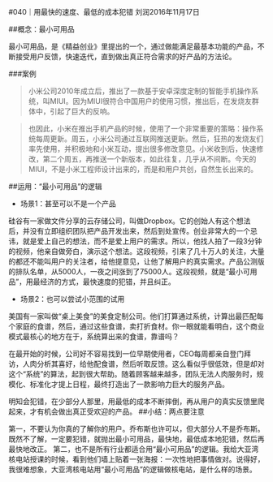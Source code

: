 #040｜用最快的速度、最低的成本犯错
刘润2016年11月17日

##概念：最小可用品

最小可用品，是《精益创业》里提出的一个，通过做能满足最基本功能的产品，不断接受用户反馈，快速迭代，直到做出真正符合需求的好产品的方法论。

###案例

>小米公司2010年成立后，推出了一款基于安卓深度定制的智能手机操作系统，叫MIUI。因为MIUI很符合中国用户的使用习惯，推出后，在发烧友群体中，引起了巨大的反响。

>也因此，小米在推出手机产品的时候，使用了一个非常重要的策略：操作系统每周更新。周五，小米公司通过互联网推送更新。然后，狂热的发烧友们率先使用，并积极地和小米互动，提出很多修改意见。小米收到后，快速修改，第二个周五，再推送一个新版本，如此往复，几乎从不间断。今天的MIUI，不是小米工程师设计出来的，而是和用户共创，自然生长出来的。

##运用：“最小可用品”的逻辑

- 场景1：甚至可以不是一个产品

硅谷有一家做文件分享的云存储公司，叫做Dropbox。它的创始人有这个想法后，并没有立即组织团队把产品开发出来，然后到处宣传。创业非常大的一个忌讳，就是爱上自己的想法，而不是爱上用户的需求。所以，他找人拍了一段3分钟的视频，他亲自做旁白，演示这个想法。这段视频，引来了几十万人的关注，大量的都还不能叫用户的关注者，给他提意见，让他了解用户的真实需求。产品公测版的排队名单，从5000人，一夜之间涨到了75000人。这段视频，就是“最小可用品”，用最经济的方式，最快速度的犯错，并且纠正。

- 场景2：也可以尝试小范围的试用

美国有一家叫做“桌上美食”的美食定制公司。他们打算通过系统，计算出最匹配每个家庭的食谱，然后，通过这些食谱，卖打折食材。你一眼就能看明白，这个商业模式最核心的地方在于，系统算出来的食谱，靠谱吗？ 

在最开始的时候，公司好不容易找到一位早期使用者，CEO每周都亲自登门拜访，人肉分析其喜好，给他配食谱，然后听取反馈。这么看似乎很低效，但是却对这个“系统”的算法，起到很大帮助。随着顾客越来越多，团队无法人肉服务时，规模化、标准化才提上日程，最终打造出了一款影响力巨大的服务产品。

明知会犯错，在少部分人那里，用最低的成本不断摔倒，再从用户的真实反馈里爬起来，才有机会做出真正受欢迎的产品。
##小结：两点要注意

第一，不要认为你真的了解你的用户。乔布斯也许可以，但大部分人不是乔布斯。既然不了解，一定要犯错，就抛出最小可用品，最快地，最低成本地犯错，然后再最快地改正。
第二，也不是所有行业都适合用“最小可用品”的逻辑。我给大亚湾核电站授课的时候，看到他们墙上贴着一张海报：一次性地把事情做对。说得好，我很难想象，大亚湾核电站用“最小可用品”的逻辑做核电站，是什么样的场景。

